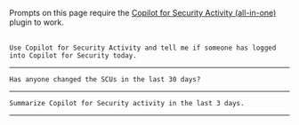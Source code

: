 Prompts on this page require the <a href="https://github.com/rod-trent/Copilot-for-Security/tree/main/Plugins/CfSAllinOne" target="_blank">Copilot for Security Activity (all-in-one)</a> plugin to work.
<br><br>
```
Use Copilot for Security Activity and tell me if someone has logged into Copilot for Security today.
```
---
```
Has anyone changed the SCUs in the last 30 days?
```
---
```
Summarize Copilot for Security activity in the last 3 days.
```
---
